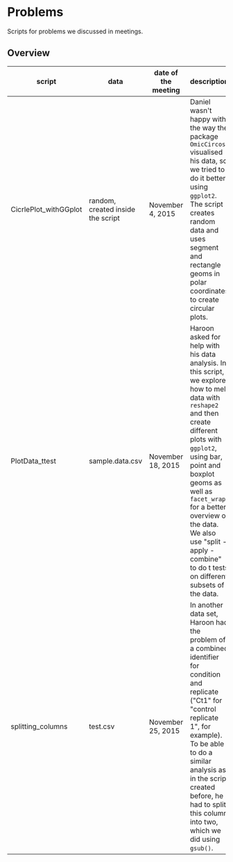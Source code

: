 # Problems
Scripts for problems we discussed in meetings.

## Overview
script | data | date of the meeting | description
------ | ---- | ------------------- | -----------
CicrlePlot_withGGplot | random, created inside the script | November 4, 2015 | Daniel wasn't happy with the way the package `OmicCircos` visualised his data, so we tried to do it better using `ggplot2`. The script creates random data and uses segment and rectangle geoms in polar coordinates to create circular plots.
PlotData_ttest | sample.data.csv | November 18, 2015 | Haroon asked for help with his data analysis. In this script, we explore how to melt data with `reshape2` and then create different plots with `ggplot2`, using bar, point and boxplot geoms as well as `facet_wrap` for a better overview of the data. We also use "split - apply - combine" to do t tests on different subsets of the data.
splitting_columns | test.csv | November 25, 2015 | In another data set, Haroon had the problem of a combined identifier for condition and replicate ("Ct1" for "control replicate 1", for example). To be able to do a similar analysis as in the script created before, he had to split this column into two, which we did using `gsub()`.
